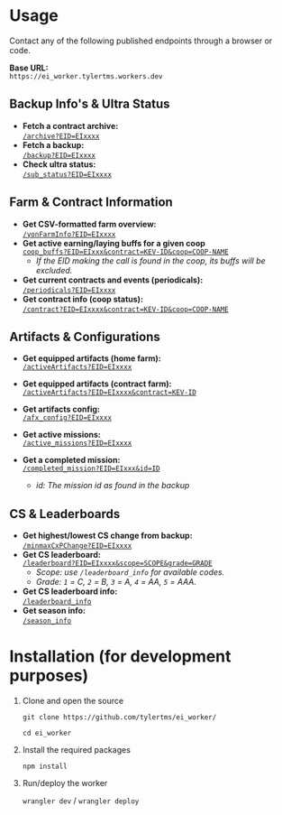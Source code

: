 # Usage

Contact any of the following published endpoints through a browser or code.

**Base URL:**  
`https://ei_worker.tylertms.workers.dev`

## Backup Info's & Ultra Status
- **Fetch a contract archive:**  
  [`/archive?EID=EIxxxx`](https://ei_worker.tylertms.workers.dev/archive?EID=EIxxxx)  
- **Fetch a backup:**  
  [`/backup?EID=EIxxxx`](https://ei_worker.tylertms.workers.dev/backup?EID=EIxxxx)  
- **Check ultra status:**  
  [`/sub_status?EID=EIxxxx`](https://ei_worker.tylertms.workers.dev/sub_status?EID=EIxxxx)  

## Farm & Contract Information  
- **Get CSV-formatted farm overview:**  
  [`/yonFarmInfo?EID=EIxxxx`](https://ei_worker.tylertms.workers.dev/yonFarmInfo?EID=EIxxxx)  
- **Get active earning/laying buffs for a given coop**  
  [`coop_buffs?EID=EIxxx&contract=KEV-ID&coop=COOP-NAME`](https://ei_worker.tylertms.workers.dev/coop_buff?EID=EIxxxx&contract=KEV-ID&coop=COOP-NAME)
  - *If the EID making the call is found in the coop, its buffs will be excluded.*
- **Get current contracts and events (periodicals):**  
  [`/periodicals?EID=EIxxxx`](https://ei_worker.tylertms.workers.dev/periodicals?EID=EIxxxx)  
- **Get contract info (coop status):**  
  [`/contract?EID=EIxxxx&contract=KEV-ID&coop=COOP-NAME`](https://ei_worker.tylertms.workers.dev/contract?EID=EIxxxx&contract=KEV-ID&coop=COOP-NAME)  

## Artifacts & Configurations  
- **Get equipped artifacts (home farm):**  
  [`/activeArtifacts?EID=EIxxxx`](https://ei_worker.tylertms.workers.dev/activeArtifacts?EID=EIxxxx)  
- **Get equipped artifacts (contract farm):**  
  [`/activeArtifacts?EID=EIxxxx&contract=KEV-ID`](https://ei_worker.tylertms.workers.dev/activeArtifacts?EID=EIxxxx&contract=KEV-ID)  
- **Get artifacts config:**  
  [`/afx_config?EID=EIxxxx`](https://ei_worker.tylertms.workers.dev/afx_config?EID=EIxxxx)  
- **Get active missions:**  
  [`/active_missions?EID=EIxxxx`](https://ei_worker.tylertms.workers.dev/active_missions?EID=EIxxxx)

- **Get a completed mission:**  
  [`/completed_mission?EID=EIxxx&id=ID`](https://ei_worker.tylertms.workers.dev/completed_mission?EID=EIxxx&id=ID)  
  - _id: The mission id as found in the backup_

## CS & Leaderboards  
- **Get highest/lowest CS change from backup:**  
  [`/minmaxCxPChange?EID=EIxxxx`](https://ei_worker.tylertms.workers.dev/minmaxCxPChange?EID=EIxxxx)  
- **Get CS leaderboard:**  
  [`/leaderboard?EID=EIxxxx&scope=SCOPE&grade=GRADE`](https://ei_worker.tylertms.workers.dev/leaderboard?EID=EIxxxx&scope=SCOPE&grade=GRADE)  
  - _Scope: use `/leaderboard_info` for available codes._  
  - _Grade: `1` = C, `2` = B, `3` = A, `4` = AA, `5` = AAA._  
- **Get CS leaderboard info:**  
  [`/leaderboard_info`](https://ei_worker.tylertms.workers.dev/leaderboard_info)  
- **Get season info:**  
  [`/season_info`](https://ei_worker.tylertms.workers.dev/season_info)


# Installation (for development purposes)
1. Clone and open the source

	`git clone https://github.com/tylertms/ei_worker/`

	`cd ei_worker`

2. Install the required packages

   `npm install`
  
4. Run/deploy the worker
   
	`wrangler dev` / `wrangler deploy`
